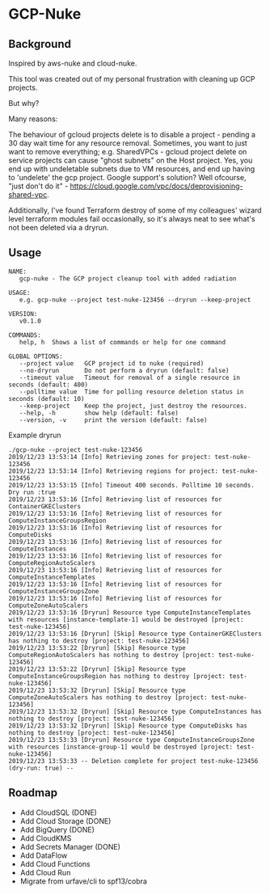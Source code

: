 # GCP-Nuke

## Background

Inspired by aws-nuke and cloud-nuke.

This tool was created out of my personal frustration with cleaning up GCP projects. 

But why?

Many reasons:

The behaviour of gcloud projects delete is to disable a project - pending a 30 day wait time for any resource removal. Sometimes, you want to just want to remove everything; e.g. SharedVPCs - gcloud project delete on service projects can cause "ghost subnets" on the Host project. Yes, you end up with undeletable subnets due to VM resources, and end up having to 'undelete' the gcp project. Google support's solution? Well ofcourse, "just don't do it" - https://cloud.google.com/vpc/docs/deprovisioning-shared-vpc.

Additionally, I've found Terraform destroy of some of my colleagues' wizard level terraform modules fail occasionally, so it's always neat to see what's not been deleted via a dryrun.

## Usage

```
NAME:
   gcp-nuke - The GCP project cleanup tool with added radiation

USAGE:
   e.g. gcp-nuke --project test-nuke-123456 --dryrun --keep-project

VERSION:
   v0.1.0

COMMANDS:
   help, h  Shows a list of commands or help for one command

GLOBAL OPTIONS:
   --project value   GCP project id to nuke (required)
   --no-dryrun       Do not perform a dryrun (default: false)
   --timeout value   Timeout for removal of a single resource in seconds (default: 400)
   --polltime value  Time for polling resource deletion status in seconds (default: 10)
   --keep-project    Keep the project, just destroy the resources.
   --help, -h        show help (default: false)
   --version, -v     print the version (default: false)
```

Example dryrun

```
./gcp-nuke --project test-nuke-123456
2019/12/23 13:53:14 [Info] Retrieving zones for project: test-nuke-123456
2019/12/23 13:53:14 [Info] Retrieving regions for project: test-nuke-123456
2019/12/23 13:53:15 [Info] Timeout 400 seconds. Polltime 10 seconds. Dry run :true
2019/12/23 13:53:16 [Info] Retrieving list of resources for ContainerGKEClusters
2019/12/23 13:53:16 [Info] Retrieving list of resources for ComputeInstanceGroupsRegion
2019/12/23 13:53:16 [Info] Retrieving list of resources for ComputeDisks
2019/12/23 13:53:16 [Info] Retrieving list of resources for ComputeInstances
2019/12/23 13:53:16 [Info] Retrieving list of resources for ComputeRegionAutoScalers
2019/12/23 13:53:16 [Info] Retrieving list of resources for ComputeInstanceTemplates
2019/12/23 13:53:16 [Info] Retrieving list of resources for ComputeInstanceGroupsZone
2019/12/23 13:53:16 [Info] Retrieving list of resources for ComputeZoneAutoScalers
2019/12/23 13:53:16 [Dryrun] Resource type ComputeInstanceTemplates with resources [instance-template-1] would be destroyed [project: test-nuke-123456]
2019/12/23 13:53:16 [Dryrun] [Skip] Resource type ContainerGKEClusters has nothing to destroy [project: test-nuke-123456]
2019/12/23 13:53:22 [Dryrun] [Skip] Resource type ComputeRegionAutoScalers has nothing to destroy [project: test-nuke-123456]
2019/12/23 13:53:22 [Dryrun] [Skip] Resource type ComputeInstanceGroupsRegion has nothing to destroy [project: test-nuke-123456]
2019/12/23 13:53:32 [Dryrun] [Skip] Resource type ComputeZoneAutoScalers has nothing to destroy [project: test-nuke-123456]
2019/12/23 13:53:32 [Dryrun] [Skip] Resource type ComputeInstances has nothing to destroy [project: test-nuke-123456]
2019/12/23 13:53:32 [Dryrun] [Skip] Resource type ComputeDisks has nothing to destroy [project: test-nuke-123456]
2019/12/23 13:53:33 [Dryrun] Resource type ComputeInstanceGroupsZone with resources [instance-group-1] would be destroyed [project: test-nuke-123456]
2019/12/23 13:53:33 -- Deletion complete for project test-nuke-123456 (dry-run: true) --
```

## Roadmap
- Add CloudSQL (DONE)
- Add Cloud Storage (DONE)
- Add BigQuery (DONE)
- Add CloudKMS 
- Add Secrets Manager (DONE)
- Add DataFlow
- Add Cloud Functions
- Add Cloud Run
- Migrate from urfave/cli to spf13/cobra